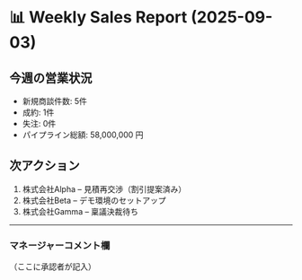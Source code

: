 # 📊 Weekly Sales Report (2025-09-03)

## 今週の営業状況
- 新規商談件数: 5件  
- 成約: 1件  
- 失注: 0件  
- パイプライン総額: 58,000,000 円  

## 次アクション
1. 株式会社Alpha – 見積再交渉（割引提案済み）
2. 株式会社Beta – デモ環境のセットアップ
3. 株式会社Gamma – 稟議決裁待ち  

---

### マネージャーコメント欄
（ここに承認者が記入）
